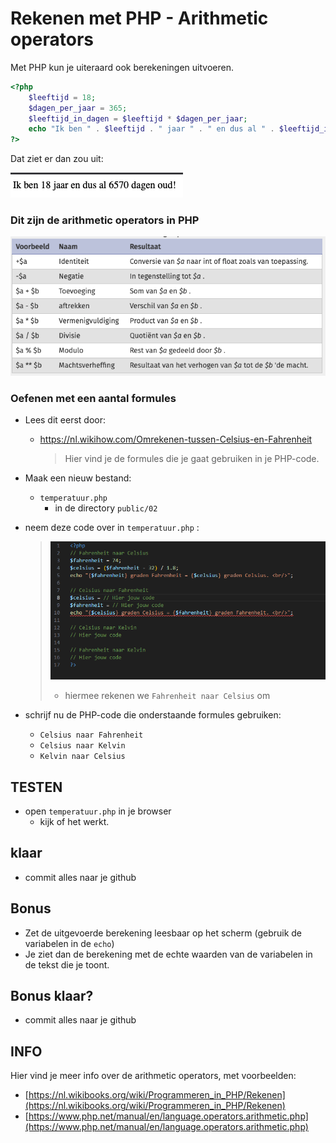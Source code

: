 
# Rekenen met PHP - Arithmetic operators

Met PHP kun je uiteraard ook berekeningen uitvoeren.

```php
<?php
    $leeftijd = 18;
    $dagen_per_jaar = 365;
    $leeftijd_in_dagen = $leeftijd * $dagen_per_jaar;
    echo "Ik ben " . $leeftijd . " jaar " . " en dus al " . $leeftijd_in_dagen . " dagen oud!"; 
?>
```

Dat ziet er dan zou uit:

![Voorbeeld](img/voorbeeld.png)

### Dit zijn de arithmetic operators in PHP


![Arithmetic operators](img/arithmic-operators.png)


### Oefenen met een aantal formules


- Lees dit eerst door:
    - https://nl.wikihow.com/Omrekenen-tussen-Celsius-en-Fahrenheit
        > Hier vind je de formules die je gaat gebruiken in je PHP-code.

- Maak een nieuw bestand:
    - `temperatuur.php` 
        - in de directory `public/02`

- neem deze code over in `temperatuur.php` :    
    > ![](img/voorbeeldrekenen.PNG)
    > - hiermee rekenen we `Fahrenheit naar Celsius` om

- schrijf nu de PHP-code die onderstaande formules gebruiken:

    - `Celsius naar Fahrenheit`
    - `Celsius naar Kelvin`
    - `Kelvin naar Celsius`

## TESTEN
- open `temperatuur.php`  in je browser
    - kijk of het werkt.

## klaar
- commit alles naar je github


## Bonus

- Zet de uitgevoerde berekening leesbaar op het scherm (gebruik de variabelen in de `echo`)
- Je ziet dan de berekening met de echte waarden van de variabelen in de tekst die je toont. 

## Bonus klaar?
- commit alles naar je github



## INFO

Hier vind je meer info over de arithmetic operators, met voorbeelden:

- [https://nl.wikibooks.org/wiki/Programmeren_in_PHP/Rekenen](https://nl.wikibooks.org/wiki/Programmeren_in_PHP/Rekenen)
- [https://www.php.net/manual/en/language.operators.arithmetic.php](https://www.php.net/manual/en/language.operators.arithmetic.php)

